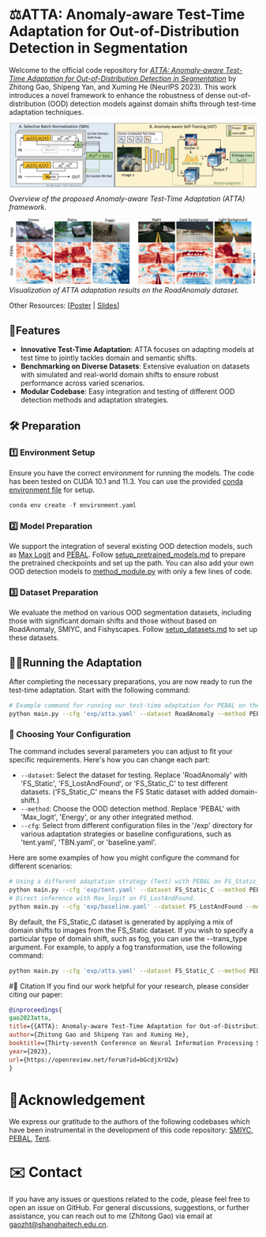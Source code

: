 # ⚖️ATTA: Anomaly-aware Test-Time Adaptation for Out-of-Distribution Detection in Segmentation
Welcome to the official code repository for [*ATTA: Anomaly-aware Test-Time Adaptation for Out-of-Distribution Detection in Segmentation*](https://openreview.net/pdf?id=bGcdjXrU2w) by Zhitong Gao, Shipeng Yan, and Xuming He (NeurIPS 2023). 
This work introduces a novel framework to enhance the robustness of dense out-of-distribution (OOD) detection models against domain shifts through test-time adaptation techniques.
![avatar](docs/model_overview.jpg)
*Overview of the proposed Anomaly-aware Test-Time Adaptation (ATTA) framework.*

![avatar](docs/roadanomaly_vis.png)
*Visualization of ATTA adaptation results on the RoadAnomaly dataset.*

Other Resources: [[Poster](https://gaozhitong.github.io/posters/poster-atta.pdf) | [Slides](https://gaozhitong.github.io/slides/slides-atta.pdf)]

## 🌟Features
- **Innovative Test-Time Adaptation**: ATTA focuses on adapting models at test time to jointly tackles domain and semantic shifts.
- **Benchmarking on Diverse Datasets**: Extensive evaluation on datasets with simulated and real-world domain shifts to ensure robust performance across varied scenarios.
- **Modular Codebase**: Easy integration and testing of different OOD detection methods and adaptation strategies.

## 🛠 Preparation
### 1️⃣ Environment Setup
Ensure you have the correct environment for running the models. The code has been tested on CUDA 10.1 and 11.3. You can use the provided [conda environment file](environment.yml) for setup.
```python
conda env create -f environment.yaml
```
### 2️⃣ Model Preparation
We support the integration of several existing OOD detection models, such as [Max Logit](https://arxiv.org/pdf/1911.11132.pdf) and [PEBAL](https://arxiv.org/pdf/2111.12264.pdf).
Follow [setup_pretrained_models.md](docs/setup_pretrained_models.md) to prepare the pretrained checkpoints and set up the path. 
You can also add your own OOD detection models to [method_module.py](lib/method_module.py) with only a few lines of code.

### 3️⃣ Dataset Preparation
We evaluate the method on various OOD segmentation datasets, including those with significant domain shifts and those
without based on RoadAnomaly, SMIYC, and Fishyscapes. Follow [setup_datasets.md](docs/setup_datasets.md) to set up these datasets.

## 🏃‍♂️Running the Adaptation
After completing the necessary preparations, you are now ready to run the test-time adaptation. Start with the following command:
```bash
# Example command for running our test-time adaptation for PEBAL on the Road Anomaly dataset.
python main.py --cfg 'exp/atta.yaml' --dataset RoadAnomaly --method PEBAL
```
### 🔧 Choosing Your Configuration
The command includes several parameters you can adjust to fit your specific requirements. Here's how you can change each part:

* `--dataset`: Select the dataset for testing. Replace 'RoadAnomaly' with 'FS_Static', 'FS_LostAndFound', or 'FS_Static_C' to test different datasets. ('FS_Static_C' means the FS Static dataset with added domain-shift.)
* `--method`: Choose the OOD detection method. Replace 'PEBAL' with 'Max_logit', 'Energy', or any other integrated method.
* `--cfg`: Select from different configuration files in the '/exp' directory for various adaptation strategies or baseline configurations, such as 'tent.yaml', 'TBN.yaml', or 'baseline.yaml'.

Here are some examples of how you might configure the command for different scenarios:
```bash
# Using a different adaptation strategy (Tent) with PEBAL on FS_Static_C.
python main.py --cfg 'exp/tent.yaml' --dataset FS_Static_C --method PEBAL
# Direct inference with Max_logit on FS_LostAndFound.
python main.py --cfg 'exp/baseline.yaml' --dataset FS_LostAndFound --method Max_logit
```
By default, the FS_Static_C dataset is generated by applying a mix of domain shifts to images from the FS_Static dataset. If you wish to specify a particular type of domain shift, such as fog, you can use the --trans_type argument.
For example, to apply a fog transformation, use the following command:
```bash
python main.py --cfg 'exp/atta.yaml' --dataset FS_Static_C --method PEBAL --trans_type fog
```

#📄 Citation
If you find our work helpful for your research, please consider citing our paper:
```bibtex
@inproceedings{
gao2023atta,
title={{ATTA}: Anomaly-aware Test-Time Adaptation for Out-of-Distribution Detection in Segmentation},
author={Zhitong Gao and Shipeng Yan and Xuming He},
booktitle={Thirty-seventh Conference on Neural Information Processing Systems},
year={2023},
url={https://openreview.net/forum?id=bGcdjXrU2w}
}
```
# 🙏Acknowledgement
We express our gratitude to the authors of the following codebases which have been instrumental in the development of this code repository: 
[SMIYC](https://github.com/SegmentMeIfYouCan/road-anomaly-benchmark), [PEBAL](https://github.com/tianyu0207/PEBAL/), [Tent](https://github.com/DequanWang/tent).

# ✉️ Contact
If you have any issues or questions related to the code, please feel free to open an issue on GitHub. 
For general discussions, suggestions, or further assistance, you can reach out to me (Zhitong Gao) via email at [gaozht@shanghaitech.edu.cn](mailto:gaozht@shanghaitech.edu.cn).

